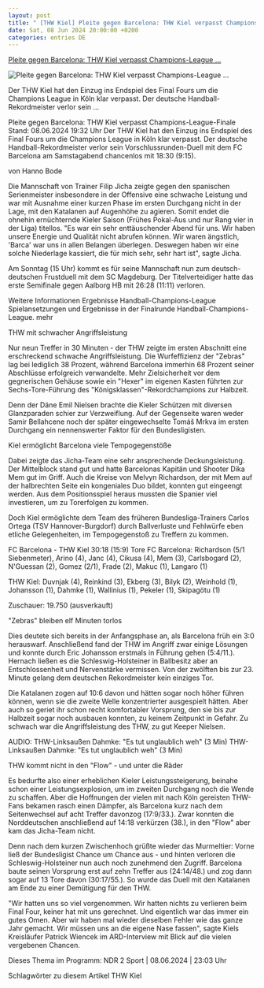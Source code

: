 ```yaml
---
layout: post
title: " [THW Kiel] Pleite gegen Barcelona: THW Kiel verpasst Champions-League ..."
date: Sat, 08 Jun 2024 20:00:00 +0200
categories: entries DE
---
```

[Pleite gegen Barcelona: THW Kiel verpasst Champions-League ...](https://www.ndr.de/sport/handball/europapokal/Pleite-gegen-Barcelona-THW-Kiel-verpasst-Champions-League-Finale-,thwkiel3286.html)

![Pleite gegen Barcelona: THW Kiel verpasst Champions-League ...](https://www.ndr.de/sport/handball/thwkiel3292_v-contentxl.jpg)

Der THW Kiel hat den Einzug ins Endspiel des Final Fours um die Champions League in Köln klar verpasst. Der deutsche Handball-Rekordmeister verlor sein ...

Pleite gegen Barcelona: THW Kiel verpasst Champions-League-Finale Stand: 08.06.2024 19:32 Uhr Der THW Kiel hat den Einzug ins Endspiel des Final Fours um die Champions League in Köln klar verpasst. Der deutsche Handball-Rekordmeister verlor sein Vorschlussrunden-Duell mit dem FC Barcelona am Samstagabend chancenlos mit 18:30 (9:15).

von Hanno Bode

Die Mannschaft von Trainer Filip Jicha zeigte gegen den spanischen Serienmeister insbesondere in der Offensive eine schwache Leistung und war mit Ausnahme einer kurzen Phase im ersten Durchgang nicht in der Lage, mit den Katalanen auf Augenhöhe zu agieren. Somit endet die ohnehin ernüchternde Kieler Saison (Frühes Pokal-Aus und nur Rang vier in der Liga) titellos. "Es war ein sehr enttäuschender Abend für uns. Wir haben unsere Energie und Qualität nicht abrufen können. Wir waren ängstlich, 'Barca' war uns in allen Belangen überlegen. Deswegen haben wir eine solche Niederlage kassiert, die für mich sehr, sehr hart ist", sagte Jicha.

Am Sonntag (15 Uhr) kommt es für seine Mannschaft nun zum deutsch-deutschen Frustduell mit dem SC Magdeburg. Der Titelverteidiger hatte das erste Semifinale gegen Aalborg HB mit 26:28 (11:11) verloren.

Weitere Informationen Ergebnisse Handball-Champions-League Spielansetzungen und Ergebnisse in der Finalrunde Handball-Champions-League. mehr

THW mit schwacher Angriffsleistung

Nur neun Treffer in 30 Minuten - der THW zeigte im ersten Abschnitt eine erschreckend schwache Angriffsleistung. Die Wurfeffizienz der "Zebras" lag bei lediglich 38 Prozent, während Barcelona immerhin 68 Prozent seiner Abschlüsse erfolgreich verwandelte. Mehr Zielsicherheit vor dem gegnerischen Gehäuse sowie ein "Hexer" im eigenen Kasten führten zur Sechs-Tore-Führung des "Königsklassen"-Rekordchampions zur Halbzeit.

Denn der Däne Emil Nielsen brachte die Kieler Schützen mit diversen Glanzparaden schier zur Verzweiflung. Auf der Gegenseite waren weder Samir Bellahcene noch der später eingewechselte Tomáš Mrkva im ersten Durchgang ein nennenswerter Faktor für den Bundesligisten.

Kiel ermöglicht Barcelona viele Tempogegenstöße

Dabei zeigte das Jicha-Team eine sehr ansprechende Deckungsleistung. Der Mittelblock stand gut und hatte Barcelonas Kapitän und Shooter Dika Mem gut im Griff. Auch die Kreise von Melvyn Richardson, der mit Mem auf der halbrechten Seite ein kongeniales Duo bildet, konnten gut eingeengt werden. Aus dem Positionsspiel heraus mussten die Spanier viel investieren, um zu Torerfolgen zu kommen.

Doch Kiel ermöglichte dem Team des früheren Bundesliga-Trainers Carlos Ortega (TSV Hannover-Burgdorf) durch Ballverluste und Fehlwürfe eben etliche Gelegenheiten, im Tempogegenstoß zu Treffern zu kommen.

FC Barcelona - THW Kiel 30:18 (15:9) Tore FC Barcelona: Richardson (5/1 Siebenmeter), Arino (4), Janc (4), Cikusa (4), Mem (3), Carlsbogard (2), N'Guessan (2), Gomez (2/1), Frade (2), Makuc (1), Langaro (1)

THW Kiel: Duvnjak (4), Reinkind (3), Ekberg (3), Bilyk (2), Weinhold (1), Johansson (1), Dahmke (1), Wallinius (1), Pekeler (1), Skipagötu (1)

Zuschauer: 19.750 (ausverkauft)

"Zebras" bleiben elf Minuten torlos

Dies deutete sich bereits in der Anfangsphase an, als Barcelona früh ein 3:0 herauswarf. Anschließend fand der THW im Angriff zwar einige Lösungen und konnte durch Eric Johansson erstmals in Führung gehen (5:4/11.). Hernach ließen es die Schleswig-Holsteiner in Ballbesitz aber an Entschlossenheit und Nervenstärke vermissen. Von der zwölften bis zur 23. Minute gelang dem deutschen Rekordmeister kein einziges Tor.

Die Katalanen zogen auf 10:6 davon und hätten sogar noch höher führen können, wenn sie die zweite Welle konzentrierter ausgespielt hätten. Aber auch so geriet ihr schon recht komfortabler Vorsprung, den sie bis zur Halbzeit sogar noch ausbauen konnten, zu keinem Zeitpunkt in Gefahr. Zu schwach war die Angriffsleistung des THW, zu gut Keeper Nielsen.

AUDIO: THW-Linksaußen Dahmke: "Es tut unglaublich weh" (3 Min) THW-Linksaußen Dahmke: "Es tut unglaublich weh" (3 Min)

THW kommt nicht in den "Flow" - und unter die Räder

Es bedurfte also einer erheblichen Kieler Leistungssteigerung, beinahe schon einer Leistungsexplosion, um im zweiten Durchgang noch die Wende zu schaffen. Aber die Hoffnungen der vielen mit nach Köln gereisten THW-Fans bekamen rasch einen Dämpfer, als Barcelona kurz nach dem Seitenwechsel auf acht Treffer davonzog (17:9/33.). Zwar konnten die Norddeutschen anschließend auf 14:18 verkürzen (38.), in den "Flow" aber kam das Jicha-Team nicht.

Denn nach dem kurzen Zwischenhoch grüßte wieder das Murmeltier: Vorne ließ der Bundesligist Chance um Chance aus - und hinten verloren die Schleswig-Holsteiner nun auch noch zunehmend den Zugriff. Barcelona baute seinen Vorsprung erst auf zehn Treffer aus (24:14/48.) und zog dann sogar auf 13 Tore davon (30:17/55.). So wurde das Duell mit den Katalanen am Ende zu einer Demütigung für den THW.

"Wir hatten uns so viel vorgenommen. Wir hatten nichts zu verlieren beim Final Four, keiner hat mit uns gerechnet. Und eigentlich war das immer ein gutes Omen. Aber wir haben mal wieder dieselben Fehler wie das ganze Jahr gemacht. Wir müssen uns an die eigene Nase fassen", sagte Kiels Kreisläufer Patrick Wiencek im ARD-Interview mit Blick auf die vielen vergebenen Chancen.

Dieses Thema im Programm: NDR 2 Sport | 08.06.2024 | 23:03 Uhr

Schlagwörter zu diesem Artikel THW Kiel

